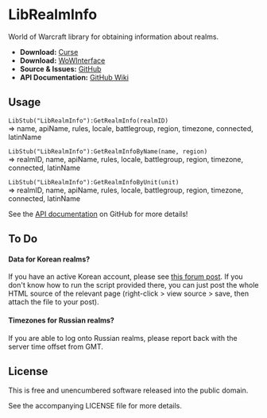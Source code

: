 ﻿LibRealmInfo
============

World of Warcraft library for obtaining information about realms.

* **Download:** [Curse](http://wow.curseforge.com/addons/librealminfo)
* **Download:** [WoWInterface](http://www.wowinterface.com/downloads/info22987-LibRealmInfo)  
* **Source & Issues:** [GitHub](https://github.com/Phanx/LibRealmInfo)
* **API Documentation:** [GitHub Wiki](https://github.com/Phanx/LibRealmInfo/wiki)


Usage
-----

`LibStub("LibRealmInfo"):GetRealmInfo(realmID)`  
=> name, apiName, rules, locale, battlegroup, region, timezone, connected, latinName

`LibStub("LibRealmInfo"):GetRealmInfoByName(name, region)`  
=> realmID, name, apiName, rules, locale, battlegroup, region, timezone, connected, latinName

`LibStub("LibRealmInfo"):GetRealmInfoByUnit(unit)`  
=> realmID, name, apiName, rules, locale, battlegroup, region, timezone, connected, latinName

See the [API documentation](https://github.com/Phanx/LibRealmInfo/wiki) on GitHub for more details!


To Do
-----

#### Data for Korean realms?

If you have an active Korean account, please see [this forum post](http://www.wowinterface.com/forums/showthread.php?p=294425#post294425). If you don't know how to run the script provided there, you can just post the whole HTML source of the relevant page (right-click > view source > save, then attach the file to your post).

#### Timezones for Russian realms?

If you are able to log onto Russian realms, please report back with the server time offset from GMT.


License
-------

This is free and unencumbered software released into the public domain.

See the accompanying LICENSE file for more details.